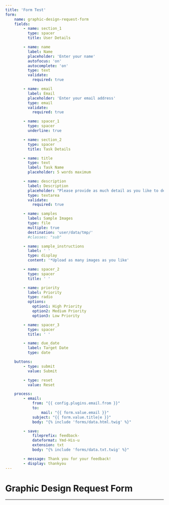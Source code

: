 ```yaml
---
title: 'Form Test'
form:
    name: graphic-design-request-form
    fields:
        - name: section_1
          type: spacer
          title: User Details

        - name: name
          label: Name
          placeholder: 'Enter your name'
          autofocus: 'on'
          autocomplete: 'on'
          type: text
          validate:
            required: true

        - name: email
          label: Email
          placeholder: 'Enter your email address'
          type: email
          validate:
            required: true

        - name: spacer_1
          type: spacer
          underline: true

        - name: section_2
          type: spacer
          title: Task Details

        - name: title
          type: text
          label: Task Name
          placeholder: 5 words maximum

        - name: description
          label: Description
          placeholder: "Please provide as much detail as you like to describe the request.\nFeel free to include links to examples.  You can upload images below."
          type: textarea
          validate:
            required: true

        - name: samples
          label: Sample Images
          type: file
          multiple: true
          destination: 'user/data/tmp/'
          #classes: "sub"

        - name: sample_instructions
          label: ' '
          type: display
          content: '*Upload as many images as you like'

        - name: spacer_2
          type: spacer
          title: ' '

        - name: priority
          label: Priority
          type: radio
          options:
            option1: High Priority
            option2: Medium Priority
            option3: Low Priority

        - name: spacer_3
          type: spacer
          title: ' '

        - name: due_date
          label: Target Date
          type: date

    buttons:
        - type: submit
          value: Submit

        - type: reset
          value: Reset

    process:
        - email:
            from: "{{ config.plugins.email.from }}"
            to:
                mail: "{{ form.value.email }}"
            subject: "{{ form.value.title|e }}"
            body: "{% include 'forms/data.html.twig' %}"

        - save:
            fileprefix: feedback-
            dateformat: Ymd-His-u
            extension: txt
            body: "{% include 'forms/data.txt.twig' %}"

        - message: Thank you for your feedback!
        - display: thankyou
---
```


# Graphic Design Request Form

---